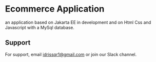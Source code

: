 
# Ecommerce Application

an application based on Jakarta EE in development and on Html Css and Javascript with a MySql database.

## Support

For support, email idrissqr1@gmail.com or join our Slack channel.

